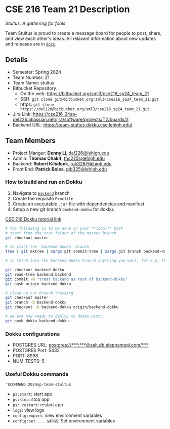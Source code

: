 # CSE 216 Team 21 Description

_Stultus: A gathering for fools_

Team Stultus is proud to create a message board for people to post, share, and view each
other's ideas. All relavant information about new updates and releases are in [`docs`](docs).

## Details

- Semester: Spring 2024
- Team Number: 21
- Team Name: stultus
- Bitbucket Repository:
  - On the web: <https://bitbucket.org/sml3/cse216_sp24_team_21>
  - SSH: `git clone git@bitbucket.org:sml3/cse216_sp24_team_21.git`
  - https: `git clone https://del226@bitbucket.org/sml3/cse216_sp24_team_21.git`
- Jira Link: <https://cse216-24sp-del226.atlassian.net/jira/software/projects/T2/boards/2>
- Backend URL: <https://team-stultus.dokku.cse.lehigh.edu/>

## Team Members

- Project Manger: **Denny Li**, [del226@lehigh.edu](mailto:del226@lehigh.edu)
- Admin: **Thomas Chakif**, [thc225@lehigh.edu](mailto:thc225@lehigh.edu)
- Backend: **Robert Kilsdonk**, [rok326@lehigh.edu](mailto:rok326@lehigh.edu)
- Front End: **Patrick Boles**, [pjb325@lehigh.edu](mailto:pjb325@lehigh.edu)

### How to build and run on Dokku

1. Navigate to [`backend`](backend) branch
2. Create the requisite `Procfile`
3. Create an executable `.jar` file with dependencies and manifest.
4. Setup a new git branch `backend-dokku` for dokku.

[CSE 216 Dokku tutorial link](https://www.cse.lehigh.edu/~stevelu/spear-tutorials/viewer.html#cse216_dokku/tut.md)

```bash
# the following is to be done on your **local** host
# start from the root folder of the master branch
git checkout master

# to start the `backend-dokku` branch
true | git mktree | xargs git commit-tree | xargs git branch backend-dokku

# to fetch into the backend-dokku branch anything you want, for e.g. the backend directory from the backend branch:

git checkout backend-dokku
git read-tree backend:backend
git commit -m "treat backend as root of backend-dokku"
git push origin backend-dokku

# clean up our branch tracking
git checkout master
git branch -D backend-dokku
git checkout -b backend-dokku origin/backend-dokku

# we are now ready to deploy to dokku with:
git push dokku backend-dokku
```

### Dokku configurations
- POSTGRES URL: <postgres://***:***@salt.db.elephantsql.com/***>
- POSTGRES Port: 5432
- PORT: 8998
- NUM_TESTS: 5


### Useful Dokku commands

`'$COMMAND 2024sp-team-stultus'`

- `ps:start`: start app
- `ps:stop`: stop app
- `ps: restart`: restart app
- `logs`: view logs
- `config:export`: view environment variables
- `config:set ... $ARGS`: Set environment variables
